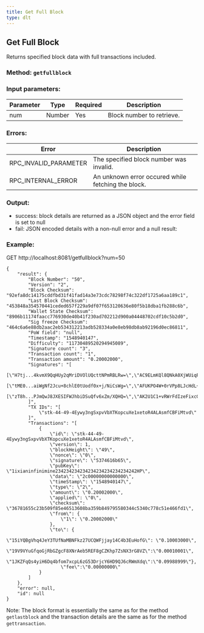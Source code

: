 ```yaml
---
title: Get Full Block
type: dlt
---
```

## Get Full Block
Returns specified block data with full transactions included.
### Method: `getfullblock`
### Input parameters:

| Parameter | Type | Required | Description |
| --- | --- | --- | --- |
| num | Number | Yes | Block number to retrieve. |

### Errors:

| Error | Description |
| --- | --- |
| RPC_INVALID_PARAMETER | The specified block number was invalid. |
| RPC_INTERNAL_ERROR | An unknown error occured while fetching the block. |


### Output:
- success: block details are returned as a JSON object and the error field is set to null
- fail: JSON encoded details with a non-null error and a null result:

### Example:
GET http://localhost:8081/getfullblock?num=50

```
{
	"result": {
		"Block Number": "50",
		"Version": "2",
		"Block Checksum": "92efa8dc14175cddfbd31f41fad14a3e73cdc78298f74c322df1725a6aa189c1",
		"Last Block Checksum": "453848a354570441ceded657f229a9df07f653120636e80f5b18dba1fb288c6b",
		"Wallet State Checksum": "8906b11174faacc776930de40b41f230ad702212d900a04448702cdf10c5b2d0",
		"Sig freeze Checksum": "464c6a6e88db2aac2eb534312213adb528334a0e8eb98db8ab92196d0ec86811",
		"PoW field": "null",
		"Timestamp": "1548940147",
		"Difficulty": "11730489520294945089",
		"Signature count": "3",
		"Transaction count": "1",
		"Transaction amount": "0.20002000",
		"Signatures": "[
			[\"H7tj...4kvmX9QqHUy2qMriDVOlUQcttNPmRBLRw=\",\"AC9ELmKQl8QNkA0XjWUiqPU7MjbKxfcQi3MxGpuJKgwIPoaD\"],
			[\"tME0...aiWgNf2Jcu+8chlE0tUodf0x+j/NiCsWg=\",\"AFUKPO4W+0rVPp8LJcHdL+HaY8N8IoPgv7jaAO3UeAdPqDAc\"],
			[\"zT8h...PJmQwJ8JXESIFWJhbiDSuQfv6xZm/XQHQ=\",\"AK2U1C1+vRWrFdIzeFixcGl29ytd/QH142eb9s8pkzx3AMmA\"]
		]",
		"TX IDs": "[
			\"stk-44-49-4Eywy3ngSxpvVbXTKopcuXe1xetoR4ALAsmfCBFiMtvd\"
		]",
		"Transactions": "[
			{
				\"id\": \"stk-44-49-4Eywy3ngSxpvVbXTKopcuXe1xetoR4ALAsmfCBFiMtvd\",
				\"version\": 1,
				\"blockHeight\": \"49\",
				\"nonce\": \"0\",
				\"signature\": \"5374616b65\",
				\"pubKey\": \"1ixianinfinimine234234234234234234234234234242HP\",
				\"data\": \"2c00000000000000\",
				\"timeStamp\": \"1548940147\",
				\"type\": \"2\",
				\"amount\": \"0.20002000\",
				\"applied\": \"0\",
				\"checksum\": \"36781655c23b509f85e46513608ba359b849795580344c5340c778c51e466fd1\",
				\"from\": {
					\"1\": \"0.20002000\"
				},
				\"to\": {
					\"15iYQBgVhq4JeY3TUfNaMBNFkz27UCQWFjjay14C4b3EuHofG\": \"0.10003000\",
					\"19V9VYuGfqoGjRbGZgcF8XNrAeb5REF8gCZKhp7ZsNX3rG8VZ\":\"0.00010001\",
					\"1JKZFqQs4yiH6Dq4bfom7xcpL6zG53DrjcY6HD9QJ6cRWmXdq\":\"0.09988999\"},
					\"fee\":\"0.00000000\"
			}
		]
	},
	"error": null,
	"id": null
}
```

Note: The block format is essentially the same as for the method `getlastblock` and the transaction details are the same as for the method `gettransaction`.